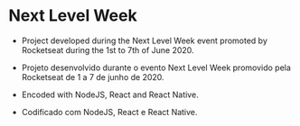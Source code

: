 # Next Level Week

- Project developed during the Next Level Week event promoted by Rocketseat during the 1st to 7th of June 2020. 
- Projeto desenvolvido durante o evento Next Level Week promovido pela Rocketseat de 1 a 7 de junho de 2020.

- Encoded with NodeJS, React and React Native.
- Codificado com NodeJS, React e React Native.
